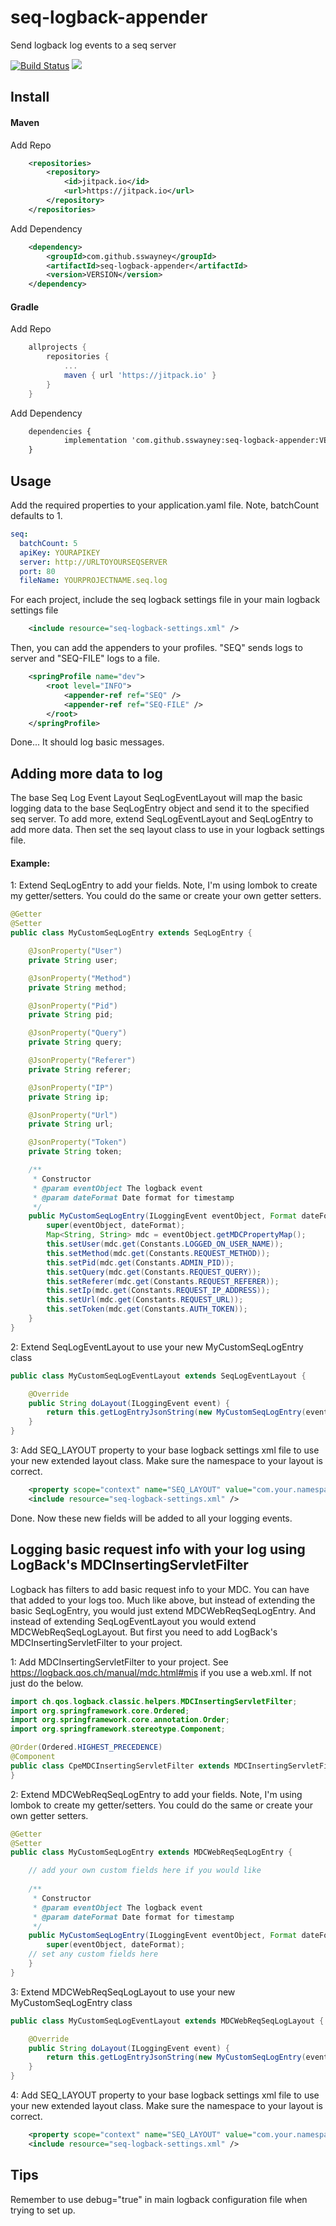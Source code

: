 # seq-logback-appender

Send logback log events to a seq server

[![Build Status](https://travis-ci.com/sswayney/seq-logback-appender.svg?branch=master)](https://travis-ci.com/sswayney/seq-logback-appender)
[![](https://jitpack.io/v/sswayney/seq-logback-appender.svg)](https://jitpack.io/#sswayney/seq-logback-appender)


## Install
#### Maven
Add Repo
```xml
	<repositories>
		<repository>
		    <id>jitpack.io</id>
		    <url>https://jitpack.io</url>
		</repository>
	</repositories>
```
Add Dependency
```xml
	<dependency>
	    <groupId>com.github.sswayney</groupId>
	    <artifactId>seq-logback-appender</artifactId>
	    <version>VERSION</version>
	</dependency>
```
#### Gradle
Add Repo
```gradle
	allprojects {
		repositories {
			...
			maven { url 'https://jitpack.io' }
		}
	}
```
Add Dependency
```xml
	dependencies {
	        implementation 'com.github.sswayney:seq-logback-appender:VERSION'
	}
```

## Usage

Add the required properties to your application.yaml file. Note, batchCount defaults to 1.
```yaml
seq:
  batchCount: 5
  apiKey: YOURAPIKEY
  server: http://URLTOYOURSEQSERVER
  port: 80
  fileName: YOURPROJECTNAME.seq.log
```


For each project, include the seq logback settings file in your main logback settings file
```xml
    <include resource="seq-logback-settings.xml" />
```

Then, you can add the appenders to your profiles. "SEQ" sends logs to server and "SEQ-FILE" logs to a file.
```xml
    <springProfile name="dev">
        <root level="INFO">
            <appender-ref ref="SEQ" />
            <appender-ref ref="SEQ-FILE" />
        </root>
    </springProfile>
```
Done... It should log basic messages.

## Adding more data to log
The base Seq Log Event Layout SeqLogEventLayout will map the basic logging data to the base SeqLogEntry
object and send it to the specified seq server. To add more, extend SeqLogEventLayout and SeqLogEntry to add more data.
Then set the seq layout class to use in your logback settings file.

#### Example:

1: Extend SeqLogEntry to add your fields. Note, I'm using lombok to create my getter/setters. You could do the same or create your own getter setters.
```java
@Getter
@Setter
public class MyCustomSeqLogEntry extends SeqLogEntry {

    @JsonProperty("User")
    private String user;

    @JsonProperty("Method")
    private String method;

    @JsonProperty("Pid")
    private String pid;

    @JsonProperty("Query")
    private String query;

    @JsonProperty("Referer")
    private String referer;

    @JsonProperty("IP")
    private String ip;

    @JsonProperty("Url")
    private String url;

    @JsonProperty("Token")
    private String token;

    /**
     * Constructor
     * @param eventObject The logback event
     * @param dateFormat Date format for timestamp
     */
    public MyCustomSeqLogEntry(ILoggingEvent eventObject, Format dateFormat) {
        super(eventObject, dateFormat);
        Map<String, String> mdc = eventObject.getMDCPropertyMap();
        this.setUser(mdc.get(Constants.LOGGED_ON_USER_NAME));
        this.setMethod(mdc.get(Constants.REQUEST_METHOD));
        this.setPid(mdc.get(Constants.ADMIN_PID));
        this.setQuery(mdc.get(Constants.REQUEST_QUERY));
        this.setReferer(mdc.get(Constants.REQUEST_REFERER));
        this.setIp(mdc.get(Constants.REQUEST_IP_ADDRESS));
        this.setUrl(mdc.get(Constants.REQUEST_URL));
        this.setToken(mdc.get(Constants.AUTH_TOKEN));
    }
}

```

2: Extend SeqLogEventLayout to use your new MyCustomSeqLogEntry class
```java
public class MyCustomSeqLogEventLayout extends SeqLogEventLayout {

    @Override
    public String doLayout(ILoggingEvent event) {
        return this.getLogEntryJsonString(new MyCustomSeqLogEntry(event, this.dateFormat));
    }
}
```

3: Add SEQ_LAYOUT property to your base logback settings xml file to use your new extended layout class.
Make sure the namespace to your layout is correct.
```xml
    <property scope="context" name="SEQ_LAYOUT" value="com.your.namespace.MyCustomSeqLogEventLayout"/>
    <include resource="seq-logback-settings.xml" />
```
Done. Now these new fields will be added to all your logging events. 


## Logging basic request info with your log using LogBack's MDCInsertingServletFilter
Logback has filters to add basic request info to your MDC. You can have that added to your logs too. Much like above, but instead of extending the basic SeqLogEntry, you would just extend MDCWebReqSeqLogEntry. And instead of extending SeqLogEventLayout you would extend MDCWebReqSeqLogLayout. But first you need to add LogBack's MDCInsertingServletFilter to your project. 

1: Add MDCInsertingServletFilter to your project. See https://logback.qos.ch/manual/mdc.html#mis if you use a web.xml. If not just do the below.
```java
import ch.qos.logback.classic.helpers.MDCInsertingServletFilter;
import org.springframework.core.Ordered;
import org.springframework.core.annotation.Order;
import org.springframework.stereotype.Component;

@Order(Ordered.HIGHEST_PRECEDENCE)
@Component
public class CpeMDCInsertingServletFilter extends MDCInsertingServletFilter {
}
```

2: Extend MDCWebReqSeqLogEntry to add your fields. Note, I'm using lombok to create my getter/setters. You could do the same or create your own getter setters.
```java
@Getter
@Setter
public class MyCustomSeqLogEntry extends MDCWebReqSeqLogEntry { 

    // add your own custom fields here if you would like
    
    /**
     * Constructor
     * @param eventObject The logback event
     * @param dateFormat Date format for timestamp
     */
    public MyCustomSeqLogEntry(ILoggingEvent eventObject, Format dateFormat) {
        super(eventObject, dateFormat);
	// set any custom fields here
    }
}
```

3: Extend MDCWebReqSeqLogLayout to use your new MyCustomSeqLogEntry class
```java
public class MyCustomSeqLogEventLayout extends MDCWebReqSeqLogLayout {

    @Override
    public String doLayout(ILoggingEvent event) {
        return this.getLogEntryJsonString(new MyCustomSeqLogEntry(event, this.dateFormat));
    }
}
```

4: Add SEQ_LAYOUT property to your base logback settings xml file to use your new extended layout class.
Make sure the namespace to your layout is correct.
```xml
    <property scope="context" name="SEQ_LAYOUT" value="com.your.namespace.MyCustomSeqLogEventLayout"/>
    <include resource="seq-logback-settings.xml" />
```


## Tips
Remember to use debug="true" in main logback configuration file when trying to set up.

